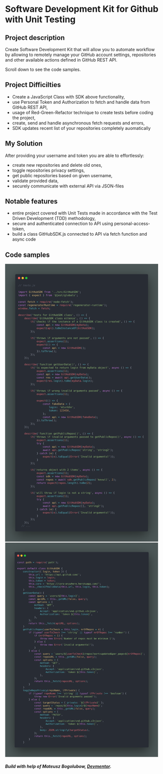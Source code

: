 # Software Development Kit for Github with Unit Testing

## Project description

Create Software Development Kit that will allow you to automate workflow by allowing to remotely manage your GitHub account settings, repositories and other available actions defined in GitHub REST API.  

Scroll down to see the code samples.

## Project Difficilties
- Create a JavaScript Class with SDK above functionality, 
- use Personal Token and Authorization to fetch and handle data from GitHub REST API,
- usage of Red-Green-Refactor technique to create tests before coding the project,
- create, send and handle asynchronous fetch requests and errors,
- SDK updates recent list of your repositories completely auomatically

## My Solution

After providing your username and token you are able to effortlessly:

- create new repositories and delete old ones,
- toggle repositories privacy settings,
- get public repositories based on given username,
- validate provided data,
- securely communicate with external API via JSON-files


## Notable features

- entire project covered with Unit Tests made in accordance with the Test Driven Development (TDD) methodology,
- secure and authenticated connection to API using personal-access-token,
- build a class GitHubSDK.js connected to API via fetch function and async code

## Code samples  
<img src="./public/testing-tests.png" alt="testing-tests" width="500px"/> 
<img src="./public/testing-class.png" alt="testing-class" width="500px"/>

##### Build with help of Mateusz Bogolubow, [Devmentor](www.devmentor.pl).